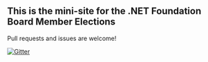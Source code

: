 ## This is the mini-site for the .NET Foundation Board Member Elections

Pull requests and issues are welcome!

[![Gitter](https://badges.gitter.im/dotnet-foundation/election.svg)](https://gitter.im/dotnet-foundation/election?utm_source=badge&utm_medium=badge&utm_campaign=pr-badge)